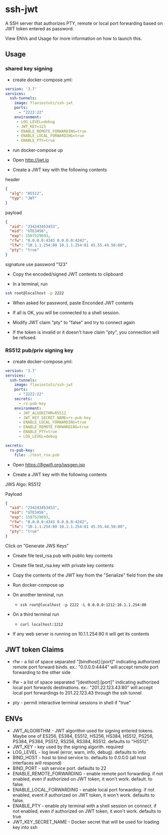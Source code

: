 # ssh-jwt
A SSH server that authorizes PTY, remote or local port forwarding based on JWT token entered as password.

View ENVs and Usage for more information on how to launch this.

## Usage

### shared key signing

* create docker-compose.yml:

```yml
version: '3.7'
services:
  ssh-tunnels:
    image: flaviostutz/ssh-jwt
    ports:
      - "2222:22"
    environment:
     - LOG_LEVEL=debug
     - JWT_KEY=123
     - ENABLE_REMOTE_FORWARDING=true
     - ENABLE_LOCAL_FORWARDING=true
     - ENABLE_PTY=true
```

* run docker-compose up

* Open http://jwt.io

* Create a JWT key with the following contents

header
```json
{
  "alg": "HS512",
  "typ": "JWT"
}
```

payload
```json
{
  "aid": "234243453453",
  "mid": "GTE3456",
  "exp": 1587529693,
  "rfw": "0.0.0.0:4343 0.0.0.0:4242",
  "lfw": "10.1.1.254:80 10.1.1.254:81 45.55.44.56:80",
  "pty": "true"
}
```

signature
use password "123"

* Copy the encoded/signed JWT contents to clipboard

* In a terminal, run

```bash
ssh root@localhost -p 2222
```

* When asked for password, paste Enconded JWT contents

* If all is OK, you will be connected to a shell session.

* Modify JWT claim "pty" to "false" and try to connect again

* If the token is invalid or it doesn't have claim "pty", you connection will be refused.




### RS512 pub/priv signing key

* create docker-compose.yml:

```yml
version: '3.7'
services:
  ssh-tunnels:
    image: flaviostutz/ssh-jwt
    ports:
      - "2222:22"
    secrets:
      - rs-pub-key
    environment:
      - JWT_ALGORITHM=RS512
      - JWT_KEY_SECRET_NAME=rs-pub-key
      - ENABLE_LOCAL_FORWARDING=true
      - ENABLE_REMOTE_FORWARDING=true
      - ENABLE_PTY=true
      - LOG_LEVEL=debug

secrets:
  rs-pub-key:
    file: ./test_rsa.pub
```

* Open https://8gwifi.org/jwsgen.jsp

* Create a JWT key with the following contents

JWS Algo: RS512

Payload
```json
{
  "aid": "234243453453",
  "mid": "GTE3456",
  "exp": 1587529693,
  "rfw": "0.0.0.0:4343 0.0.0.0:4242",
  "lfw": "10.1.1.254:80 10.1.1.254:81 45.55.44.56:80",
  "pty": "true"
}
```

Click on "Generate JWS Keys"

* Create file test_rsa.pub with public key contents

* Create file test_rsa.key with private key contents

* Copy the contents of the JWT key from the "Serialize" field from the site

* Run docker-compose up

* On another terminal, run
  * ```ssh root@localhost -p 2222 -L 0.0.0.0:1212:10.1.1.254:80```

* On a third terminal run
  * ```curl localhost:1212```

* If any web server is running on 10.1.1.254:80 it will get its contents


## JWT token Claims

* rfw - a list of space separated "[bindhost]:[port]" indicating authorized remote port forward binds. ex.: "0.0.0.0:4444" will accept remote port forwarding to the other side

* lfw - a list of space separated "[desthost]:[port]" indicating authorized local port forwards destinations. ex.: "201.22.123.43:80" will accept local port forwardings to 201.22.123.43 through the ssh tunnel

* pty - permit interactive terminal sessions in shell if "true"


## ENVs

* JWT_ALGORITHM - JWT algorithm used for signing entered tokens. Maybe one of ES256, ES384, ES512, HS256, HS384, HS512, PS256, PS384, PS384, PS512, RS256, RS384, RS512. defaults to "HS512".
* JWT_KEY - key used by the signing algorith. required
* LOG_LEVEL - log level (error, warn, info, debug). defaults to info
* BIND_HOST - host to bind service to. defaults to 0.0.0.0 (all host interfaces will respond)
* BIND_PORT - ssh service port. defaults to 22
* ENABLE_REMOTE_FORWARDING - enable remote port forwarding. if not enabled, even if authorized on JWT token, it won't work. default. to false.
* ENABLE_LOCAL_FORWARDING - enable local port forwarding. if not enabled, event if authorized on JWT token, it won't work. defaults to false.
* ENABLE_PTY - enable pty terminal with a shell session on connect. if not enabled, even if authorized on JWT token, it won't work. defaults to true
* JWT_KEY_SECRET_NAME - Docker secret that will be used for loading key into ssh
